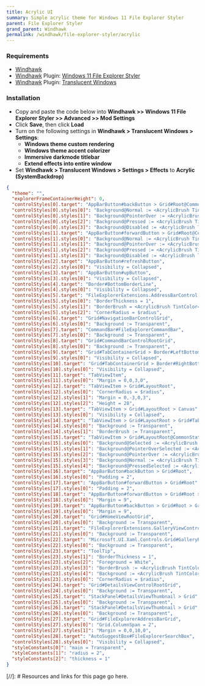 ```yaml
---
title: Acrylic UI
summary: Simple acrylic theme for Windows 11 File Explorer Styler
parent: File Explorer Styler
grand_parent: Windhawk
permalink: /windhawk/file-explorer-styler/acrylic
---
```


### Requirements

- [Windhawk] 
- [Windhawk] Plugin: [Windows 11 File Explorer Styler]
- [Windhawk] Plugin: [Translucent Windows]

### Installation

- Copy and paste the code below into **Windhawk >>  Windows 11 File Explorer Styler >> Advanced >> Mod Settings**
- Click **Save**, then click **Load**
- Turn on the following settings in **Windhawk > Translucent Windows > Settings**:
  - **Windows theme custom rendering**
  - **Windows theme accent colorizer**
  - **Immersive darkmode titlebar**
  - **Extend effects into entire window**
- Set **Windhawk > Translucent Windows > Settings > Effects** to **Acrylic (SystemBackdrop)**

```json
{
  "theme": "",
  "explorerFrameContainerHeight": 0,
  "controlStyles[0].target": "AppBarButton#backButton > Grid#Root@CommonStates > Border#AppBarButtonInnerBorder",
  "controlStyles[0].styles[0]": "Background@Normal := <AcrylicBrush TintColor=\"Transparent\" Opacity=\"0.07\"/>",
  "controlStyles[0].styles[1]": "Background@PointerOver := <AcrylicBrush TintColor=\"{ThemeResource SystemAltLowColor}\" Opacity=\"0.12\"/>",
  "controlStyles[0].styles[2]": "Background@Pressed := <AcrylicBrush TintColor=\"Transparent\" Opacity=\"0.12\"/>",
  "controlStyles[0].styles[3]": "Background@Disabled := <AcrylicBrush TintColor=\"Transparent\" Opacity=\"0.05\"/>",
  "controlStyles[1].target": "AppBarButton#forwardButton > Grid#Root@CommonStates > Border#AppBarButtonInnerBorder",
  "controlStyles[1].styles[0]": "Background@Normal := <AcrylicBrush TintColor=\"Transparent\" Opacity=\"0.05\"/>",
  "controlStyles[1].styles[1]": "Background@PointerOver := <AcrylicBrush TintColor=\"{ThemeResource SystemAltLowColor}\" Opacity=\"0.12\"/>",
  "controlStyles[1].styles[2]": "Background@Pressed := <AcrylicBrush TintColor=\"Transparent\" Opacity=\"0.12\"/>",
  "controlStyles[1].styles[3]": "Background@Disabled := <AcrylicBrush TintColor=\"Transparent\" Opacity=\"0.05\"/>",
  "controlStyles[2].target": "AppBarButton#refreshButton",
  "controlStyles[2].styles[0]": "Visibility = Collapsed",
  "controlStyles[3].target": "AppBarButton#upButton",
  "controlStyles[3].styles[0]": "Visibility = Collapsed",
  "controlStyles[4].target": "Border#BottomBorderLine",
  "controlStyles[4].styles[0]": "Visibility = Collapsed",
  "controlStyles[5].target": "FileExplorerExtensions.AddressBarControl > Grid#PART_LayoutRoot > Grid#NormalModeGrid",
  "controlStyles[5].styles[0]": "BorderThickness = 1",
  "controlStyles[5].styles[1]": "BorderBrush = <AcrylicBrush TintColor=\"Transparent\" Opacity=\"0.5\" />",
  "controlStyles[5].styles[2]": "CornerRadius = $radius",
  "controlStyles[6].target": "Grid#NavigationBarControlGrid",
  "controlStyles[6].styles[0]": "Background := Transparent",
  "controlStyles[7].target": "CommandBar#FileExplorerCommandBar",
  "controlStyles[7].styles[0]": "Background := Transparent",
  "controlStyles[8].target": "Grid#CommandBarControlRootGrid",
  "controlStyles[8].styles[0]": "Background := Transparent",
  "controlStyles[9].target": "Grid#TabContainerGrid > Border#LeftBottomBorderLine",
  "controlStyles[9].styles[0]": "Visibility = Collapsed",
  "controlStyles[10].target": "Grid#TabContainerGrid > Border#RightBottomBorderLine",
  "controlStyles[10].styles[0]": "Visibility = Collapsed",
  "controlStyles[11].target": "TabViewItem",
  "controlStyles[11].styles[0]": "Margin = 0,0,3,0",
  "controlStyles[12].target": "TabViewItem > Grid#LayoutRoot",
  "controlStyles[12].styles[0]": "CornerRadius = $radius",
  "controlStyles[12].styles[1]": "Margin = 0,-3,0,3",
  "controlStyles[12].styles[2]": "Height = 28",
  "controlStyles[13].target": "TabViewItem > Grid#LayoutRoot > Canvas",
  "controlStyles[13].styles[0]": "Visibility = Collapsed",
  "controlStyles[14].target": "TabViewItem > Grid#LayoutRoot > Grid#TabContainer",
  "controlStyles[14].styles[0]": "Background := Transparent",
  "controlStyles[14].styles[1]": "BorderBrush := Transparent",
  "controlStyles[15].target": "TabViewItem > Grid#LayoutRoot@CommonStates",
  "controlStyles[15].styles[0]": "Background@Selected := <AcrylicBrush TintColor=\"{ThemeResource SystemAltLowColor}\" Opacity=\"0.35\" />",
  "controlStyles[15].styles[1]": "Background@PointerOverSelected := <AcrylicBrush TintColor=\"{ThemeResource SystemAltLowColor}\" Opacity=\"0.35\" />",
  "controlStyles[15].styles[2]": "Background@PointerOver := <AcrylicBrush TintColor=\"{ThemeResource SystemAltLowColor}\" Opacity=\"0.13\" />",
  "controlStyles[15].styles[3]": "Background@Normal := <AcrylicBrush TintColor=\"Transparent\" Opacity=\"0.05\" />",
  "controlStyles[15].styles[4]": "Background@PressedSelected := <AcrylicBrush TintColor=\"{ThemeResource SystemAltLowColor}\" Opacity=\"0.35\" />",
  "controlStyles[16].target": "AppBarButton#backButton > Grid#Root",
  "controlStyles[16].styles[0]": "Padding = 2",
  "controlStyles[17].target": "AppBarButton#forwardButton > Grid#Root",
  "controlStyles[17].styles[0]": "Padding = 2",
  "controlStyles[18].target": "AppBarButton#forwardButton > Grid#Root > Grid#ContentRoot > Viewbox#ContentViewbox",
  "controlStyles[18].styles[0]": "Margin = 9",
  "controlStyles[19].target": "AppBarButton#backButton > Grid#Root > Grid#ContentRoot > Viewbox#ContentViewbox",
  "controlStyles[19].styles[0]": "Margin = 9",
  "controlStyles[20].target": "Grid#HomeViewRootGrid",
  "controlStyles[20].styles[0]": "Background := Transparent",
  "controlStyles[21].target": "FileExplorerExtensions.GalleryViewControl#GalleryViewControl > Grid",
  "controlStyles[21].styles[0]": "Background := Transparent",
  "controlStyles[22].target": "Microsoft.UI.Xaml.Controls.Grid#GalleryRootGrid",
  "controlStyles[22].styles[0]": "Background := Transparent",
  "controlStyles[23].target": "ToolTip",
  "controlStyles[23].styles[1]": "BorderThickness = 1",
  "controlStyles[23].styles[2]": "Foreground = White",
  "controlStyles[23].styles[3]": "BorderBrush := <AcrylicBrush TintColor=\"Transparent\" Opacity=\"0.8\" />",
  "controlStyles[23].styles[4]": "Background := <AcrylicBrush TintColor=\"Transparent\" Opacity=\"0.4\" />",
  "controlStyles[23].styles[0]": "CornerRadius = $radius",
  "controlStyles[24].target": "Grid#DetailsViewControlRootGrid",
  "controlStyles[24].styles[0]": "Background := Transparent",
  "controlStyles[25].target": "StackPanel#DetailsViewThumbnail > Grid",
  "controlStyles[25].styles[0]": "Background := Transparent",
  "controlStyles[26].target": "StackPanel#DetailsViewThumbnail > Grid",
  "controlStyles[26].styles[0]": "Background := Transparent",
  "controlStyles[27].target": "Grid#FileExplorerAddressBarGrid",
  "controlStyles[27].styles[0]": "Grid.ColumnSpan = 2",
  "controlStyles[27].styles[1]": "Margin = 0,0,10,0",
  "controlStyles[28].target": "AutoSuggestBox#FileExplorerSearchBox",
  "controlStyles[28].styles[0]": "Visibility = Collapsed",
  "styleConstants[0]": "main = Transparent",
  "styleConstants[1]": "radius = 2",
  "styleConstants[2]": "thickness = 1"
}
```

<!-- ////////////////////////////////////////////////////////////////////////////////////////////////////////////////////// -->

[//]: # Resources and links for this page go here.

[Windhawk]: https://windhawk.net/
[Windows 11 File Explorer Styler]: https://windhawk.net/mods/windows-11-file-explorer-styler
[Translucent Windows]: https://windhawk.net/mods/translucent-windows

<!-- ////////////////////////////////////////////////////////////////////////////////////////////////////////////////////// -->